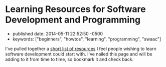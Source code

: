 Learning Resources for Software Development and Programming
===========================================================

-   published date: 2014-05-11 22:52:50 -0500
-   keywords: \[\"beginners\", \"howtos\", \"learning\", \"programming\", \"swaac\"\]

I\'ve pulled together a [short list of resources](file:///pages/learning/) I feel people wishing to learn software development could start with. I\'ve nailed this page and will be adding to it from time to time, so bookmark it and check back.

